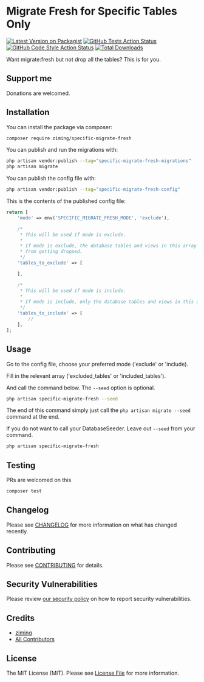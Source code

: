# Migrate Fresh for Specific Tables Only

[![Latest Version on Packagist](https://img.shields.io/packagist/v/ziming/specific-migrate-fresh.svg?style=flat-square)](https://packagist.org/packages/ziming/specific-migrate-fresh)
[![GitHub Tests Action Status](https://img.shields.io/github/workflow/status/ziming/specific-migrate-fresh/run-tests?label=tests)](https://github.com/ziming/specific-migrate-fresh/actions?query=workflow%3Arun-tests+branch%3Amain)
[![GitHub Code Style Action Status](https://img.shields.io/github/workflow/status/ziming/specific-migrate-fresh/Fix%20PHP%20code%20style%20issues?label=code%20style)](https://github.com/ziming/specific-migrate-fresh/actions?query=workflow%3A"Fix+PHP+code+style+issues"+branch%3Amain)
[![Total Downloads](https://img.shields.io/packagist/dt/ziming/specific-migrate-fresh.svg?style=flat-square)](https://packagist.org/packages/ziming/specific-migrate-fresh)

Want migrate:fresh but not drop all the tables? This is for you.

## Support me

Donations are welcomed.

## Installation

You can install the package via composer:

```bash
composer require ziming/specific-migrate-fresh
```

You can publish and run the migrations with:

```bash
php artisan vendor:publish --tag="specific-migrate-fresh-migrations"
php artisan migrate
```

You can publish the config file with:

```bash
php artisan vendor:publish --tag="specific-migrate-fresh-config"
```

This is the contents of the published config file:

```php
return [
    'mode' => env('SPECIFIC_MIGRATE_FRESH_MODE', 'exclude'),

    /*
     * This will be used if mode is exclude.
     *
     * If mode is exclude, the database tables and views in this array will be excluded
     * from getting dropped.
     */
    'tables_to_exclude' => [

    ],

    /*
     * This will be used if mode is include.
     *
     * If mode is include, only the database tables and views in this array will be dropped
     */
    'tables_to_include' => [
        //
    ],
];
```

## Usage

Go to the config file, choose your preferred mode ('exclude' or 'include).

Fill in the relevant array ('excluded_tables' or 'included_tables').

And call the command below. The `--seed` option is optional. 

```bash
php artisan specific-migrate-fresh --seed
```

The end of this command simply just call the `php artisan migrate --seed` command at the end.

If you do not want to call your DatabaseSeeder. Leave out `--seed` from your command.

```bash
php artisan specific-migrate-fresh
```

## Testing

PRs are welcomed on this

```bash
composer test
```

## Changelog

Please see [CHANGELOG](CHANGELOG.md) for more information on what has changed recently.

## Contributing

Please see [CONTRIBUTING](CONTRIBUTING.md) for details.

## Security Vulnerabilities

Please review [our security policy](../../security/policy) on how to report security vulnerabilities.

## Credits

- [ziming](https://github.com/ziming)
- [All Contributors](../../contributors)

## License

The MIT License (MIT). Please see [License File](LICENSE.md) for more information.
